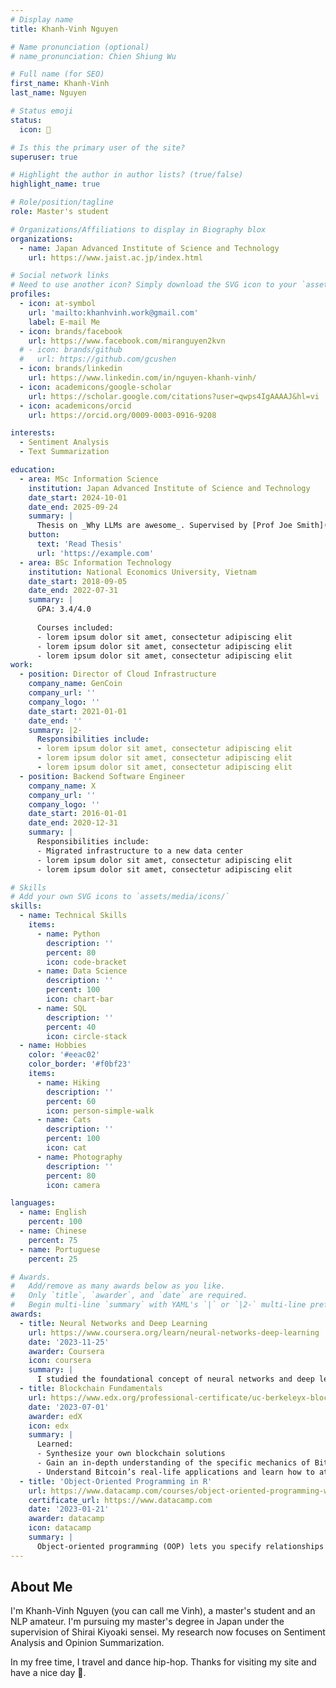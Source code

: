 ```yaml
---
# Display name
title: Khanh-Vinh Nguyen

# Name pronunciation (optional)
# name_pronunciation: Chien Shiung Wu

# Full name (for SEO)
first_name: Khanh-Vinh
last_name: Nguyen

# Status emoji
status:
  icon: 🐥

# Is this the primary user of the site?
superuser: true

# Highlight the author in author lists? (true/false)
highlight_name: true

# Role/position/tagline
role: Master's student

# Organizations/Affiliations to display in Biography blox
organizations:
  - name: Japan Advanced Institute of Science and Technology
    url: https://www.jaist.ac.jp/index.html

# Social network links
# Need to use another icon? Simply download the SVG icon to your `assets/media/icons/` folder.
profiles:
  - icon: at-symbol
    url: 'mailto:khanhvinh.work@gmail.com'
    label: E-mail Me
  - icon: brands/facebook
    url: https://www.facebook.com/miranguyen2kvn
  # - icon: brands/github
  #   url: https://github.com/gcushen
  - icon: brands/linkedin
    url: https://www.linkedin.com/in/nguyen-khanh-vinh/
  - icon: academicons/google-scholar
    url: https://scholar.google.com/citations?user=qwps4IgAAAAJ&hl=vi
  - icon: academicons/orcid
    url: https://orcid.org/0009-0003-0916-9208

interests:
  - Sentiment Analysis
  - Text Summarization

education:
  - area: MSc Information Science
    institution: Japan Advanced Institute of Science and Technology
    date_start: 2024-10-01
    date_end: 2025-09-24
    summary: |
      Thesis on _Why LLMs are awesome_. Supervised by [Prof Joe Smith](https://example.com). Presented papers at 5 IEEE conferences with the contributions being published in 2 Springer journals.
    button:
      text: 'Read Thesis'
      url: 'https://example.com'
  - area: BSc Information Technology
    institution: National Economics University, Vietnam
    date_start: 2018-09-05
    date_end: 2022-07-31
    summary: |
      GPA: 3.4/4.0
      
      Courses included:
      - lorem ipsum dolor sit amet, consectetur adipiscing elit
      - lorem ipsum dolor sit amet, consectetur adipiscing elit
      - lorem ipsum dolor sit amet, consectetur adipiscing elit
work:
  - position: Director of Cloud Infrastructure
    company_name: GenCoin
    company_url: ''
    company_logo: ''
    date_start: 2021-01-01
    date_end: ''
    summary: |2-
      Responsibilities include:
      - lorem ipsum dolor sit amet, consectetur adipiscing elit
      - lorem ipsum dolor sit amet, consectetur adipiscing elit
      - lorem ipsum dolor sit amet, consectetur adipiscing elit
  - position: Backend Software Engineer
    company_name: X
    company_url: ''
    company_logo: ''
    date_start: 2016-01-01
    date_end: 2020-12-31
    summary: |
      Responsibilities include:
      - Migrated infrastructure to a new data center
      - lorem ipsum dolor sit amet, consectetur adipiscing elit
      - lorem ipsum dolor sit amet, consectetur adipiscing elit

# Skills
# Add your own SVG icons to `assets/media/icons/`
skills:
  - name: Technical Skills
    items:
      - name: Python
        description: ''
        percent: 80
        icon: code-bracket
      - name: Data Science
        description: ''
        percent: 100
        icon: chart-bar
      - name: SQL
        description: ''
        percent: 40
        icon: circle-stack
  - name: Hobbies
    color: '#eeac02'
    color_border: '#f0bf23'
    items:
      - name: Hiking
        description: ''
        percent: 60
        icon: person-simple-walk
      - name: Cats
        description: ''
        percent: 100
        icon: cat
      - name: Photography
        description: ''
        percent: 80
        icon: camera

languages:
  - name: English
    percent: 100
  - name: Chinese
    percent: 75
  - name: Portuguese
    percent: 25

# Awards.
#   Add/remove as many awards below as you like.
#   Only `title`, `awarder`, and `date` are required.
#   Begin multi-line `summary` with YAML's `|` or `|2-` multi-line prefix and indent 2 spaces below.
awards:
  - title: Neural Networks and Deep Learning
    url: https://www.coursera.org/learn/neural-networks-deep-learning
    date: '2023-11-25'
    awarder: Coursera
    icon: coursera
    summary: |
      I studied the foundational concept of neural networks and deep learning. By the end, I was familiar with the significant technological trends driving the rise of deep learning; build, train, and apply fully connected deep neural networks; implement efficient (vectorized) neural networks; identify key parameters in a neural network’s architecture; and apply deep learning to your own applications.
  - title: Blockchain Fundamentals
    url: https://www.edx.org/professional-certificate/uc-berkeleyx-blockchain-fundamentals
    date: '2023-07-01'
    awarder: edX
    icon: edx
    summary: |
      Learned:
      - Synthesize your own blockchain solutions
      - Gain an in-depth understanding of the specific mechanics of Bitcoin
      - Understand Bitcoin’s real-life applications and learn how to attack and destroy Bitcoin, Ethereum, smart contracts and Dapps, and alternatives to Bitcoin’s Proof-of-Work consensus algorithm
  - title: 'Object-Oriented Programming in R'
    url: https://www.datacamp.com/courses/object-oriented-programming-with-s3-and-r6-in-r
    certificate_url: https://www.datacamp.com
    date: '2023-01-21'
    awarder: datacamp
    icon: datacamp
    summary: |
      Object-oriented programming (OOP) lets you specify relationships between functions and the objects that they can act on, helping you manage complexity in your code. This is an intermediate level course, providing an introduction to OOP, using the S3 and R6 systems. S3 is a great day-to-day R programming tool that simplifies some of the functions that you write. R6 is especially useful for industry-specific analyses, working with web APIs, and building GUIs.
---
```


## About Me

I'm Khanh-Vinh Nguyen (you can call me Vinh), a master's student and an NLP amateur. I'm pursuing my master's degree in Japan under the supervision of Shirai Kiyoaki sensei. My research now focuses on Sentiment Analysis and Opinion Summarization.
<!-- During the summer of 2024, I visited Singapore to do a research internship at the Asian Institute of Digital Finance, NUS Singapore.
Previously, I was a teaching assistant at VNU University of Engineering and Technology, Vietnam, and a research assistant at the data science and knowledge technology laboratory (FIT, VNU UET). From 2019, I worked as a software engineer for nearly 2 years at Giaohangtietkiem JSC. -->

In my free time, I travel and dance hip-hop. Thanks for visiting my site and have a nice day 🥰.
